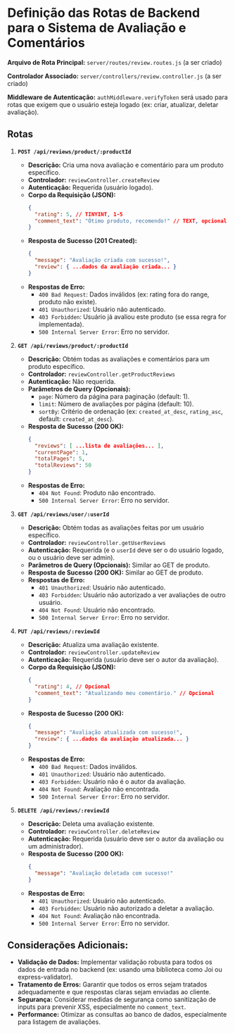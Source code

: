 # Definição das Rotas de Backend para o Sistema de Avaliação e Comentários

**Arquivo de Rota Principal:** `server/routes/review.routes.js` (a ser criado)

**Controlador Associado:** `server/controllers/review.controller.js` (a ser criado)

**Middleware de Autenticação:** `authMiddleware.verifyToken` será usado para rotas que exigem que o usuário esteja logado (ex: criar, atualizar, deletar avaliação).

## Rotas

1.  **`POST /api/reviews/product/:productId`**
    *   **Descrição:** Cria uma nova avaliação e comentário para um produto específico.
    *   **Controlador:** `reviewController.createReview`
    *   **Autenticação:** Requerida (usuário logado).
    *   **Corpo da Requisição (JSON):**
        ```json
        {
          "rating": 5, // TINYINT, 1-5
          "comment_text": "Ótimo produto, recomendo!" // TEXT, opcional
        }
        ```
    *   **Resposta de Sucesso (201 Created):**
        ```json
        {
          "message": "Avaliação criada com sucesso!",
          "review": { ...dados da avaliação criada... }
        }
        ```
    *   **Respostas de Erro:**
        *   `400 Bad Request`: Dados inválidos (ex: rating fora do range, produto não existe).
        *   `401 Unauthorized`: Usuário não autenticado.
        *   `403 Forbidden`: Usuário já avaliou este produto (se essa regra for implementada).
        *   `500 Internal Server Error`: Erro no servidor.

2.  **`GET /api/reviews/product/:productId`**
    *   **Descrição:** Obtém todas as avaliações e comentários para um produto específico.
    *   **Controlador:** `reviewController.getProductReviews`
    *   **Autenticação:** Não requerida.
    *   **Parâmetros de Query (Opcionais):**
        *   `page`: Número da página para paginação (default: 1).
        *   `limit`: Número de avaliações por página (default: 10).
        *   `sortBy`: Critério de ordenação (ex: `created_at_desc`, `rating_asc`, default: `created_at_desc`).
    *   **Resposta de Sucesso (200 OK):**
        ```json
        {
          "reviews": [ ...lista de avaliações... ],
          "currentPage": 1,
          "totalPages": 5,
          "totalReviews": 50
        }
        ```
    *   **Respostas de Erro:**
        *   `404 Not Found`: Produto não encontrado.
        *   `500 Internal Server Error`: Erro no servidor.

3.  **`GET /api/reviews/user/:userId`**
    *   **Descrição:** Obtém todas as avaliações feitas por um usuário específico.
    *   **Controlador:** `reviewController.getUserReviews`
    *   **Autenticação:** Requerida (e o `userId` deve ser o do usuário logado, ou o usuário deve ser admin).
    *   **Parâmetros de Query (Opcionais):** Similar ao GET de produto.
    *   **Resposta de Sucesso (200 OK):** Similar ao GET de produto.
    *   **Respostas de Erro:**
        *   `401 Unauthorized`: Usuário não autenticado.
        *   `403 Forbidden`: Usuário não autorizado a ver avaliações de outro usuário.
        *   `404 Not Found`: Usuário não encontrado.
        *   `500 Internal Server Error`: Erro no servidor.

4.  **`PUT /api/reviews/:reviewId`**
    *   **Descrição:** Atualiza uma avaliação existente.
    *   **Controlador:** `reviewController.updateReview`
    *   **Autenticação:** Requerida (usuário deve ser o autor da avaliação).
    *   **Corpo da Requisição (JSON):**
        ```json
        {
          "rating": 4, // Opcional
          "comment_text": "Atualizando meu comentário." // Opcional
        }
        ```
    *   **Resposta de Sucesso (200 OK):**
        ```json
        {
          "message": "Avaliação atualizada com sucesso!",
          "review": { ...dados da avaliação atualizada... }
        }
        ```
    *   **Respostas de Erro:**
        *   `400 Bad Request`: Dados inválidos.
        *   `401 Unauthorized`: Usuário não autenticado.
        *   `403 Forbidden`: Usuário não é o autor da avaliação.
        *   `404 Not Found`: Avaliação não encontrada.
        *   `500 Internal Server Error`: Erro no servidor.

5.  **`DELETE /api/reviews/:reviewId`**
    *   **Descrição:** Deleta uma avaliação existente.
    *   **Controlador:** `reviewController.deleteReview`
    *   **Autenticação:** Requerida (usuário deve ser o autor da avaliação ou um administrador).
    *   **Resposta de Sucesso (200 OK):**
        ```json
        {
          "message": "Avaliação deletada com sucesso!"
        }
        ```
    *   **Respostas de Erro:**
        *   `401 Unauthorized`: Usuário não autenticado.
        *   `403 Forbidden`: Usuário não autorizado a deletar a avaliação.
        *   `404 Not Found`: Avaliação não encontrada.
        *   `500 Internal Server Error`: Erro no servidor.

## Considerações Adicionais:

*   **Validação de Dados:** Implementar validação robusta para todos os dados de entrada no backend (ex: usando uma biblioteca como Joi ou express-validator).
*   **Tratamento de Erros:** Garantir que todos os erros sejam tratados adequadamente e que respostas claras sejam enviadas ao cliente.
*   **Segurança:** Considerar medidas de segurança como sanitização de inputs para prevenir XSS, especialmente no `comment_text`.
*   **Performance:** Otimizar as consultas ao banco de dados, especialmente para listagem de avaliações.

